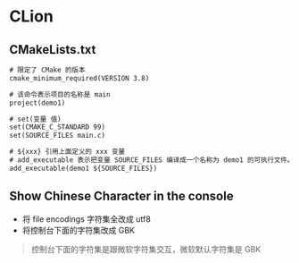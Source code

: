 # CLion

## CMakeLists.txt 
```txt
# 限定了 CMake 的版本
cmake_minimum_required(VERSION 3.8)

# 该命令表示项目的名称是 main 
project(demo1)

# set(变量 值)
set(CMAKE_C_STANDARD 99)
set(SOURCE_FILES main.c)

# ${xxx} 引用上面定义的 xxx 变量
# add_executable 表示把变量 SOURCE_FILES 编译成一个名称为 demo1 的可执行文件。
add_executable(demo1 ${SOURCE_FILES})
```

## Show Chinese Character in the console
- 将 file encodings 字符集全改成 utf8
- 将控制台下面的字符集改成 GBK

> 控制台下面的字符集是跟微软字符集交互，微软默认字符集是 GBK